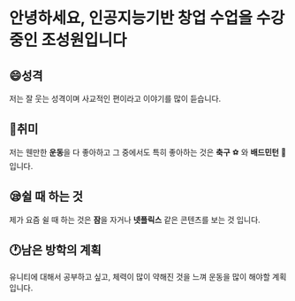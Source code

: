 # 안녕하세요, 인공지능기반 창업 수업을 수강중인 **조성원**입니다

## :smile:성격<br>
저는 잘 웃는 성격이며 사교적인 편이라고 이야기를 많이 듣습니다.

## :running:취미<br>
저는 웬만한 **운동**을 다 좋아하고 그 중에서도 특히 좋아하는 것은 **축구** :soccer: 와 **배드민턴** :badminton: 입니다.

## :sleepy:쉴 때 하는 것<br>
제가 요즘 쉴 때 하는 것은 **잠**을 자거나 **넷플릭스** 같은 콘텐츠를 보는 것 입니다.

## 🕐남은 방학의 계획<br>
유니티에 대해서 공부하고 싶고, 체력이 많이 약해진 것을 느껴 운동을 많이 해야할 계획입니다.
